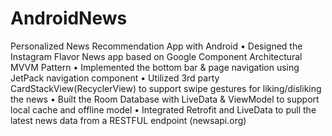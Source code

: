 # AndroidNews
Personalized News Recommendation App with Android
• Designed the Instagram Flavor News app based on Google Component Architectural MVVM Pattern
• Implemented the bottom bar & page navigation using JetPack navigation component
• Utilized 3rd party CardStackView(RecyclerView) to support swipe gestures for liking/disliking the news
• Built the Room Database with LiveData & ViewModel to support local cache and offline model
• Integrated Retrofit and LiveData to pull the latest news data from a RESTFUL endpoint (newsapi.org)
